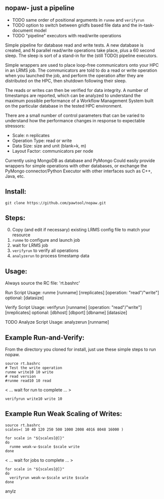 ## nopaw- just a pipeline

- TODO same order of positional arguments
       in `runme` and `verifyrun`
- TODO option to switch between gridfs based
       file data and the in-task-document model
- TODO "pipeline" executors with read/write operations

Simple pipeline for database read and write tests.
A new database is created, and N parallel read/write
operations take place, plus a 60 second sleep.
The sleep is sort of a stand-in for the (still TODO)
pipeline executors.

Simple wrappers are used to place loop-free
communicators onto your HPC in an LRMS job. The
communicators are told to do a read or write
operation when you launched the job, and perform
the operation after they are distributed on the
HPC, then shutdown following their sleep.

The reads or writes can then be verified for data
integrity. A number of timestamps are reported,
which can be analyzed to understand the maximum
possible performance of a Workflow Management System
built on the particular database in the tested
HPC environment.

There are a small number of control parameters that
can be varied to understand how the performance
changes in response to expectable stressors:

 - Scale: n replicates
 - Operation Type: read or write
 - Data Size: size and unit (blank=k, m)
 - Layout Factor: communicators per node

Currently using MongoDB as database and PyMongo 
Could easily provide wrappers for simple operations
with other databases, or exchange the PyMongo
connector/Python Executor with other interfaces
such as C++, Java, etc.

Install:
--------
```
git clone https://github.com/pawtool/nopaw.git
```

Steps:
------
0. Copy (and edit if necessary) existing
   LRMS config file to match your resource
1. `runme` to configure and launch job
2. wait for LRMS job
3. `verifyrun` to verify all operations
4. `analyzerun` to process timestamp data

Usage:
------
Always source the RC file: 'rt.bashrc'

Run Script Usage:
runme [runname] [nreplicates] [operation: "read"/"write"]
    optional: [datasize]

Verify Script Usage:
verifyrun [runname] [operation: "read"/"write"] [nreplicates]
    optional: [dbhost] [dbport] [dbname] [datasize]

TODO Analyze Script Usage:
analyzerun [runname] 


Example Run-and-Verify:
-----------------------
From the directory you cloned for install, just
use these simple steps to run nopaw.

```
source rt.bashrc
# Test the write operation
runme write10 10 write
# read version
#runme read10 10 read
```
< ...  wait for run to complete ... >
```
verifyrun write10 write 10
```

Example Run Weak Scaling of Writes:
-------------------------

```
source rt.bashrc
scales=( 10 40 120 250 500 1000 2008 4016 8048 16000 )

for scale in "${scales[@]}"
do
  runme weak-w-$scale $scale write
done
```
< ...  wait for jobs to complete ... >
```
for scale in "${scales[@]}"
do
  verifyrun weak-w-$scale write $scale
done
```
anylz


